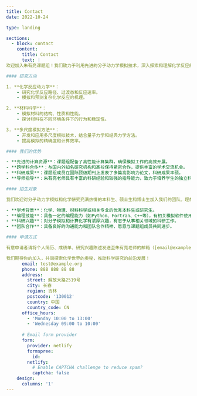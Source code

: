 ```yaml
---
title: Contact
date: 2022-10-24

type: landing

sections:
  - block: contact
    content:
      title: Contact
      text: |
欢迎加入朱有亮课题组！我们致力于利用先进的分子动力学模拟技术，深入探索和理解化学反应的微观机制、材料的分子行为及其物理化学性质。我们的研究涵盖从基础理论到应用研究，涉及化学、物理、材料科学等多个学科领域。

#### 研究方向

1. **化学反应动力学**：
    - 研究化学反应路径、过渡态和反应速率。
    - 模拟和预测复杂化学反应的机理。

2. **材料科学**：
    - 模拟材料的结构、性质和性能。
    - 探讨材料在不同环境条件下的行为和稳定性。

3. **多尺度模拟方法**：
    - 开发和应用多尺度模拟技术，结合量子力学和经典力学方法。
    - 提高模拟的精确度和计算效率。

#### 我们的优势

- **先进的计算资源**：课题组配备了高性能计算集群，确保模拟工作的高效开展。
- **跨学科合作**：与国内外知名研究机构和高校保持紧密合作，提供丰富的学术交流机会。
- **科研成果**：课题组成员在国际顶级期刊上发表了多篇高影响力论文，科研成果丰硕。
- **导师指导**：朱有亮老师具有丰富的科研经验和较强的指导能力，致力于培养学生的独立科研能力和创新思维。

#### 招生对象

我们欢迎对分子动力学模拟和化学研究充满热情的本科生、硕士生和博士生加入我们的团队。理想的候选人应具备以下条件：

- **学术背景**：化学、物理、材料科学或相关专业的优秀本科生或研究生。
- **编程技能**：具备一定的编程能力（如Python、Fortran、C++等），有相关模拟软件使用经验者优先。
- **科研兴趣**：对分子模拟和计算化学有浓厚兴趣，有志于从事相关领域的科研工作。
- **团队合作**：具备良好的沟通能力和团队合作精神，愿意与课题组成员共同进步。

#### 申请方式

有意申请者请将个人简历、成绩单、研究兴趣陈述发送至朱有亮老师的邮箱（[email@example.com](mailto:email@example.com)）。

我们期待你的加入，共同探索化学世界的奥秘，推动科学研究的前沿发展！
      email: test@example.org
      phone: 888 888 88 88
      address:
        street: 解放大路2519号
        city: 长春
        region: 吉林
        postcode: '130012'
        country: 中国
        country_code: CN
      office_hours:
        - 'Monday 10:00 to 13:00'
        - 'Wednesday 09:00 to 10:00'
    
      # Email form provider
      form:
        provider: netlify
        formspree:
          id:
        netlify:
          # Enable CAPTCHA challenge to reduce spam?
          captcha: false
    design:
      columns: '1'
---
```

